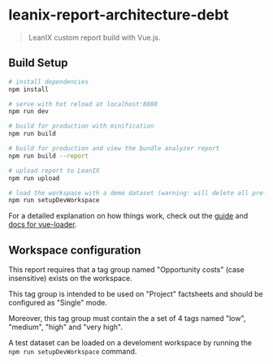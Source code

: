 # leanix-report-architecture-debt

> LeanIX custom report build with Vue.js.

## Build Setup

``` bash
# install dependencies
npm install

# serve with hot reload at localhost:8080
npm run dev

# build for production with minification
npm run build

# build for production and view the bundle analyzer report
npm run build --report

# upload report to LeanIX
npm run upload

# load the workspace with a demo dataset (warning: will delete all pre-existing workspace factsheets!!!)
npm run setupDevWorkspace
```

For a detailed explanation on how things work, check out the [guide](http://vuejs-templates.github.io/webpack/) and [docs for vue-loader](http://vuejs.github.io/vue-loader).

## Workspace configuration
This report requires that a tag group named "Opportunity costs" (case insensitive) exists on the workspace.

This tag group is intended to be used on "Project" factsheets and should be configured as "Single" mode.

Moreover, this tag group must contain the a set of 4 tags named "low", "medium", "high" and "very high".

A test dataset can be loaded on a develoment workspace by running the ```npm run setupDevWorkspace``` command.
